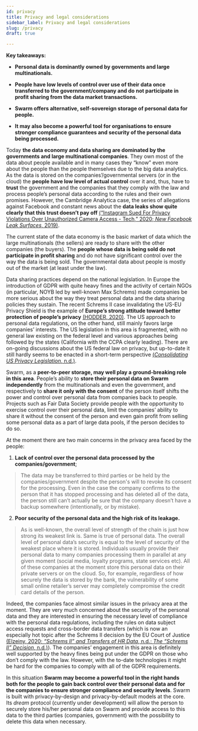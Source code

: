 ```yaml
---
id: privacy
title: Privacy and legal considerations
sidebar_label: Privacy and legal considerations
slug: /privacy
draft: true

---
```


**Key takeaways:**

-   **Personal data is dominantly owned by governments and large multinationals.**

-   **People have low levels of control over use of their data once transferred to the government/company and do not participate in profit sharing from the data market transactions.**

-   **Swarm offers alternative, self-sovereign storage of personal data for people.**

-   **It may also become a powerful tool for organisations to ensure stronger compliance guarantees and security of the personal data being processed.**

Today **the data economy and data sharing are dominated by the governments and large multinational companies**. They own most of the data about people available and in many cases they “know” even more about the people than the people themselves due to the big data analytics. As the data is stored on the companies’/governmental servers (or in the cloud) the **people have low level of actual control** over it and, thus, have to **trust** the government and the companies that they comply with the law and process people’s personal data according to the rules and their own promises. However, the Cambridge Analytica case, the series of allegations against Facebook and constant news about the **data leaks show quite clearly that this trust doesn’t pay off** [(“Instagram Sued For Privacy Violations Over Unauthorized Camera Access - Tech,” 2020; *New Facebook Leak Surfaces*, 2019)](https://www.zotero.org/google-docs/?wn6Wge).

The current state of the data economy is the basic market of data which the large multinationals (the sellers) are ready to share with the other companies (the buyers). The **people whose data is being sold do not participate in profit sharing** and do not have significant control over the way the data is being sold. The governmental data about people is mostly out of the market (at least under the law).

Data sharing practices depend on the national legislation. In Europe the introduction of GDPR with quite heavy fines and the activity of certain NGOs (in particular, NOYB led by well-known Max Schrems) made companies be more serious about the way they treat personal data and the data sharing policies they sustain. The recent Schrems II case invalidating the US-EU Privacy Shield is the example of **Europe’s strong attitude toward better protection of people’s privacy** [(HODDER, 2020)](https://www.zotero.org/google-docs/?NBkljb). The US approach to personal data regulations, on the other hand, still mainly favors large companies’ interests. The US legislation in this area is fragmented, with no general law existing on the federal level and various approaches being followed by the states (California with the CCPA clearly leading). There are on-going discussions about the US federal law on privacy, but up-to-date it still hardly seems to be enacted in a short-term perspective [(*Consolidating US Privacy Legislation*, n.d.)](https://www.zotero.org/google-docs/?afACGr).

Swarm, as a **peer-to-peer storage, may well play a ground-breaking role in this area**. People’s ability to **store their personal data on Swarm independently** from the multinationals and even the government, and respectively to **share it only with the consent** of the person itself shifts the power and control over personal data from companies back to people. Projects such as Fair Data Society provide people with the opportunity to exercise control over their personal data, limit the companies’ ability to share it without the consent of the person and even gain profit from selling some personal data as a part of large data pools, if the person decides to do so.

At the moment there are two main concerns in the privacy area faced by the people:

1) **Lack of control over the personal data processed by the companies/government**;

> The data may be transferred to third parties or be held by the companies/government despite the person's will to revoke its consent for the processing. Even in the case the company confirms to the person that it has stopped processing and has deleted all of the data, the person still can’t actually be sure that the company doesn’t have a backup somewhere (intentionally, or by mistake).

2) **Poor security of the personal data and the high risk of its leakage.**

> As is well-known, the overall level of strength of the chain is just how strong its weakest link is. Same is true of personal data. The overall level of personal data’s security is equal to the level of security of the weakest place where it is stored. Individuals usually provide their personal data to many companies processing them in parallel at any given moment (social media, loyalty programs, state services etc). All of these companies at the moment store this personal data on their private servers or on the cloud. So, for example, regardless of how securely the data is stored by the bank, the vulnerability of some small online retailer’s server may completely compromise the credit card details of the person.

Indeed, the companies face almost similar issues in the privacy area at the moment. They are very much concerned about the security of the personal data and they are interested in ensuring the necessary level of compliance with the personal data regulations, including the rules on data subject access requests and cross-border data transfers (which is now an especially hot topic after the Schrems II decision by the EU Court of Justice [(Elzeiny, 2020; *“Schrems II” and Transfers of HR Data*, n.d.; *The “Schrems II” Decision*, n.d.)](https://www.zotero.org/google-docs/?qeQURh)). The companies’ engagement in this area is definitely well supported by the heavy fines being put under the GDPR on those who don’t comply with the law. However, with the to-date technologies it might be hard for the companies to comply with all of the GDPR requirements.

In this situation **Swarm may become a powerful tool in the right hands both for the people to gain back control over their personal data and for the companies to ensure stronger compliance and security levels**. Swarm is built with privacy-by-design and privacy-by-default models at the core. Its *dream* protocol (currently under development) will allow the person to securely store his/her personal data on Swarm and provide access to this data to the third parties (companies, government) with the possibility to delete this data when necessary.
